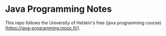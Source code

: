 # Java Programming Notes
This repo follows the University of Helskin's free (java programming course)[https://java-programming.mooc.fi/].
